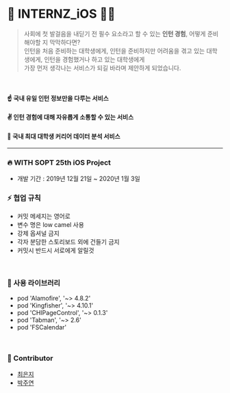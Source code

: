# 💛 INTERNZ_iOS 🐥🐤

> 사회에 첫 발걸음을 내딛기 전 필수 요소라고 할 수 있는 **인턴 경험**, 어떻게 준비해야할 지 막막하다면? <br/>
> 인턴을 처음 준비하는 대학생에게, 인턴을 준비하지만 어려움을 겪고 있는 대학생에게, 인턴을 경험했거나 하고 있는 대학생에게 <br/>
> 가장 먼저 생각나는 서비스가 되길 바라며 제안하게 되었습니다.


<br/>

#### ☝️ 국내 유일 인턴 정보만을 다루는 서비스 <br/>
#### ✌️ 인턴 경험에 대해 자유롭게 소통할 수 있는 서비스 <br/>
#### 🤟 국내 최대 대학생 커리어 데이터 분석 서비스

---


### 🔥 WITH SOPT 25th iOS Project
- 개발 기간 : 2019년 12월 21일 ~ 2020년 1월 3일


### ⚡️ 협업 규칙
- 커밋 메세지는 영어로 
- 변수 명은 low camel 사용
- 강제 옵셔널 금지
- 각자 분담한 스토리보드 외에 건들기 금지
- 커밋시 반드시 서로에게 알릴것

<br/>

### 🌟 사용 라이브러리
- pod 'Alamofire', '~> 4.8.2'
- pod 'Kingfisher', '~> 4.10.1'
- pod 'CHIPageControl', '~> 0.1.3'
- pod 'Tabman', '~> 2.6'
- pod 'FSCalendar'

<br/>

### 👶 Contributor
- [최은지](https://github.com/ChoiEunji0114)
- [박주연](https://github.com/juyeonblue)
